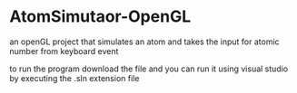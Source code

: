 # AtomSimutaor-OpenGL
an openGL project that simulates an atom and takes the input for atomic number from keyboard event 

to run the program download the file and you can run it using visual studio by executing the .sln extension file 
